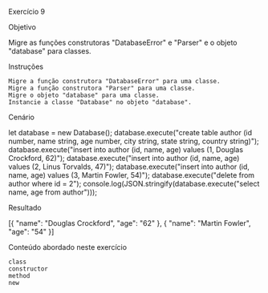 
Exercício 9

Objetivo


Migre as funções construtoras "DatabaseError" e "Parser" e o objeto "database" para classes.


Instruções


    Migre a função construtora "DatabaseError" para uma classe.
    Migre a função construtora "Parser" para uma classe.
    Migre o objeto "database" para uma classe.
    Instancie a classe "Database" no objeto "database".


Cenário


let database = new Database();
database.execute("create table author (id number, name string, age number, city string, state string, country string)");
database.execute("insert into author (id, name, age) values (1, Douglas Crockford, 62)");
database.execute("insert into author (id, name, age) values (2, Linus Torvalds, 47)");
database.execute("insert into author (id, name, age) values (3, Martin Fowler, 54)");
database.execute("delete from author where id = 2");
console.log(JSON.stringify(database.execute("select name, age from author")));


Resultado


[{
    "name": "Douglas Crockford",
    "age": "62"
}, {
    "name": "Martin Fowler",
    "age": "54"
}]


Conteúdo abordado neste exercício


    class
    constructor
    method
    new

